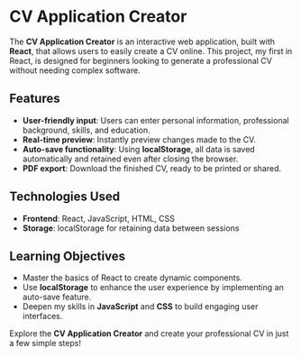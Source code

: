 # CV Application Creator

The **CV Application Creator** is an interactive web application, built with **React**, that allows users to easily create a CV online. This project, my first in React, is designed for beginners looking to generate a professional CV without needing complex software.

## Features

- **User-friendly input**: Users can enter personal information, professional background, skills, and education.
- **Real-time preview**: Instantly preview changes made to the CV.
- **Auto-save functionality**: Using **localStorage**, all data is saved automatically and retained even after closing the browser.
- **PDF export**: Download the finished CV, ready to be printed or shared.

## Technologies Used

- **Frontend**: React, JavaScript, HTML, CSS
- **Storage**: localStorage for retaining data between sessions

## Learning Objectives

- Master the basics of React to create dynamic components.
- Use **localStorage** to enhance the user experience by implementing an auto-save feature.
- Deepen my skills in **JavaScript** and **CSS** to build engaging user interfaces.

Explore the **CV Application Creator** and create your professional CV in just a few simple steps!
